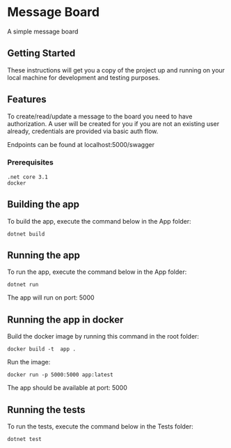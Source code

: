# Message Board

A simple message board

## Getting Started

These instructions will get you a copy of the project up and running on your local machine for development and testing purposes.

## Features

To create/read/update a message to the board you need to have authorization.
A user will be created for you if you are not an existing user already, credentials are provided via basic auth flow. 

Endpoints can be found at localhost:5000/swagger

### Prerequisites

```
.net core 3.1
docker
```
## Building the app

To build the app, execute the command below in the App folder:

```
dotnet build
```

## Running the app

To run the app, execute the command below in the App folder:

```
dotnet run
```
The app will run on port: 5000

## Running the app in docker

Build the docker image by running this command in the root folder: 

```
docker build -t  app .
```

Run the image: 

```
docker run -p 5000:5000 app:latest
```

The app should be available at port: 5000

## Running the tests

To run the tests, execute the command below in the Tests folder:

```
dotnet test
```
